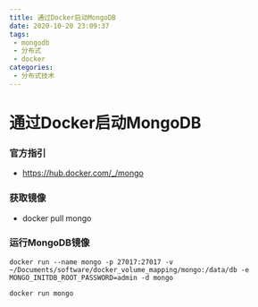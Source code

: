 ```yaml
---
title: 通过Docker启动MongoDB
date: 2020-10-20 23:09:37
tags:
 - mongodb
 - 分布式
 - docker
categories:
 - 分布式技术
---
```


# 通过Docker启动MongoDB

### 官方指引
- https://hub.docker.com/_/mongo

### 获取镜像
- docker pull mongo

### 运行MongoDB镜像
```
docker run --name mongo -p 27017:27017 -v ~/Documents/software/docker_volume_mapping/mongo:/data/db -e MONGO_INITDB_ROOT_PASSWORD=admin -d mongo
```

```
docker run mongo
```
